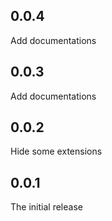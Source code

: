 ## 0.0.4
Add documentations

## 0.0.3
Add documentations

## 0.0.2
Hide some extensions

## 0.0.1
The initial release